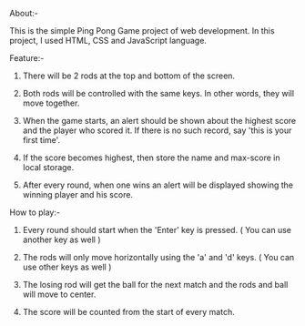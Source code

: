 About:-

This is the simple Ping Pong Game project of web development.
In this project, I used HTML, CSS and JavaScript language.

Feature:-

1. There will be 2 rods at the top and bottom of the screen.

2. Both rods will be controlled with the same keys. In other words, they will move together.

3. When the game starts, an alert should be shown about the highest score and the player who scored it. If there is no such record, say 'this is your first time'.

4. If the score becomes highest, then store the name and max-score in local storage.

5. After every round, when one wins an alert will be displayed showing the winning player and his score.

How to play:-

1. Every round should start when the 'Enter' key is pressed. ( You can use another key as well )

2. The rods will only move horizontally using the 'a' and 'd' keys. ( You can use other keys as well )

3. The losing rod will get the ball for the next match and the rods and ball will move to center.

4. The score will be counted from the start of every match.